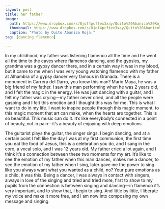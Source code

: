 ```yaml
---
layout: post
title: her father
image:
  path: https://www.dropbox.com/s/8jof4pcftex3xay/Quito%20Abanico%20Rojo.png?raw=1
  thumbnail: https://www.dropbox.com/s/8jof4pcftex3xay/Quito%20Abanico%20Rojo.png?raw=1
  caption: "Photo by Quito Abanico Rojo."
tag: [dancing flamenco]

---
```


In my childhood, my father was listening flamenco all the time and he went all the time to the caves where flamenco dancing, and the gypsies, my grandma was a gypsy dancer there, and in a certain way it was in my blood, but it came to me when I was very young watching flamenco with my father at Alhambra of a gypsy dancer very famous in Granada. There is a monument in Carrera del Darro, you know this man? Mario Maya, he was a big friend of my father. I saw this man performing when he was 2 years old, and I felt the magic in the energy. He was just dancing with a guitar, and I felt my father was crying—my father never cried, and all the people were gasping and I felt this emotion and I thought this was for me. This is what I want to do in my life. I want to inspire people through this magic moment, to this magic moment that art can make, when the hearts are together. This is so beautiful. This music can do it. It’s like everybody’s connected in a point of beauty, not in pain—it’s a beauty of enjoying with deep emotions.

The guitarist plays the guitar, the singer sings. I begin dancing, and at a certain point I felt like the day I was at my first communion, the first time you eat the food of Jesus, this is a celebration you do, and I sang in the coro, a vocal solo, and I was 12 years old. My father cried a lot again, and I think it’s a connection between these two moments for my art. It’s like to see the emotion of my father when this man dances, makes me a dancer, to see the emotion of my father when I sing, later gave me the power to sing: like you always want what you wanted as a child, no? Your pure emotions as a child, it was this. Being a dancer, I was always in contact with singers, always in love of the singing and tried and tried more, first to show to my pupils from the connection is between singing and dancing—in flamenco it’s very important, and to show that, I begin to sing. And little by little, I liberate my voice and make it more free, and I am now into composing my own message and singing. 